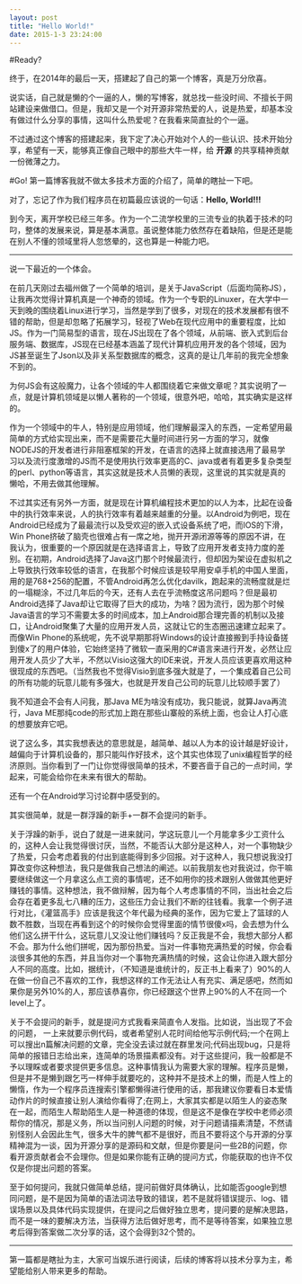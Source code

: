 ```yaml
---
layout: post
title: "Hello World!"
date: 2015-1-3 23:24:00
---
```


#Ready?

终于，在2014年的最后一天，搭建起了自己的第一个博客，真是万分欣喜。

说实话，自己就是懒的个一逼的人，懒的写博客，就总找一些没时间、不擅长于网站建设来做借口。但是，我却又是一个对开源非常热爱的人，说是热爱，却基本没有做过什么分享的事情，这叫什么热爱呢？在我看来简直扯的个一逼。

不过通过这个博客的搭建起来，我下定了决心开始对个人的一些认识、技术开始分享，希望有一天，能够真正像自己眼中的那些大牛一样，给 **开源** 的共享精神贡献一份微薄之力。


#Go!
第一篇博客我就不做太多技术方面的介绍了，简单的瞎扯一下吧。

对了，忘记了作为我们程序员在初篇最应该说的一句话：**Hello, World!!!**

到今天，离开学校已经三年多。作为一个二流学校里的三流专业的执着于技术的叼叼，整体的发展来说，算是基本满意。虽说整体能力依然存在着缺陷，但是还是能在别人不懂的领域里将人忽悠晕的，这也算是一种能力吧。

---

说一下最近的一个体会。

在前几天刚过去福州做了一个简单的培训，是关于JavaScript（后面均简称JS），让我再次觉得计算机真是一个神奇的领域。作为一个专职的Linuxer，在大学中一天到晚的围绕着Linux进行学习，当然是学到了很多，对现在的技术发展都有很不错的帮助，但是却忽略了拓展学习，轻视了Web在现代应用中的重要程度，比如JS。作为一门简易型的语言，现在JS出现在了各个领域，从前端、嵌入式到后台服务端、数据库，JS现在已经基本涵盖了现代计算机应用开发的各个领域，因为JS甚至诞生了Json以及非关系型数据库的概念，这真的是让几年前的我完全想象不到的。

为何JS会有这般魔力，让各个领域的牛人都围绕着它来做文章呢？其实说明了一点，就是计算机领域是以懒人著称的一个领域，很意外吧，哈哈，其实确实是这样的。

作为一个领域中的牛人，特别是应用领域，他们理解最深入的东西，一定希望用最简单的方式给实现出来，而不是需要花大量时间进行另一方面的学习，就像NODEJS的开发者进行非阻塞框架的开发，在语言的选择上就直接选用了最易学习以及流行度激增的JS而不是使用执行效率更高的C、java或者有着更多复杂类型的perl、python等语言，其实这就是技术人员懒的表现，这里说的其实就是真的懒哈，不用去做其他理解。

不过其实还有另外一方面，就是现在计算机编程技术更加的以人为本，比起在设备中的执行效率来说，人的执行效率有着越来越重的分量。以Android为例吧，现在Android已经成为了最最流行以及受欢迎的嵌入式设备系统了吧，而IOS的下滑，Win Phone挤破了脑壳也很难占有一席之地，抛开开源闭源等等的原因不讲，在我认为，很重要的一个原因就是在选择语言上，导致了应用开发者支持力度的差别。在初期，Android选择了Java这门那个时候最流行，但却因为架设在虚拟机之上导致执行效率较低的语言，在我那个时候应该是较早用安卓手机的中国人里面，用的是768+256的配置，不管Android再怎么优化davilk，跑起来的流畅度就是烂的一塌糊涂，不过几年后的今天，还有人去在乎流畅度这吊问题吗？但是最初Android选择了Java却让它取得了巨大的成功，为啥？因为流行，因为那个时候Java语言的学习不需要太多的时间成本，加上Android那合理完善的机制以及接口，让Android聚集了大量的应用开发人员，这就让它的生态圈迅速建立起来了。而像Win Phone的系统呢，先不说早期那将Windows的设计直接搬到手持设备搓到傻x了的用户体验，它始终坚持了微软一直采用的C#语言来进行开发，必然让应用开发人员少了大半，不然以Visio这强大的IDE来说，开发人员应该更喜欢用这种很现成的东西吧。（当然我也不觉得Visio到底多强大就是了，一个集成着自己公司的所有功能的玩意儿能有多强大，也就是开发自己公司的玩意儿比较顺手罢了）

我不知道会不会有人问我，那Java ME为啥没有成功，我只能说，就算Java再流行，Java ME那纯code的形式加上跑在那些山寨般的系统上面，也会让人打心底的想要放弃它吧。

说了这么多，其实我想表达的意思就是，越简单、越以人为本的设计越是好设计，越偏向于计算机设备的，那只能叫作好技术，这个其实也体现了unix编程哲学的经济原则。当你看到了一门让你觉得很简单的技术，不要吝啬于自己的一点时间，学起来，可能会给你在未来有很大的帮助。




还有一个在Android学习讨论群中感受到的。

其实很简单，就是一群浮躁的新手+一群不会提问的新手。

关于浮躁的新手，说白了就是一进来就问，学这玩意儿一个月能拿多少工资什么的，这种人会让我觉得很讨厌，当然，不能否认大部分是这种人，对一个事物缺少了热爱，只会考虑着我的付出到底能得到多少回报。对于这种人，我只想说我没打算改变你这种想法，我只是做我自己想法的阐述。以前我朋友也对我说过，你干嘛要继续做这一个月拿这么点工资的事情呢，还不如用你的技术跟别人做做其他更好赚钱的事情。这种想法，我不做辩解，因为每个人考虑事情的不同，当出社会之后会存在着更多乱七八糟的压力，这些压力会让我们不断的往钱看。我拿一个例子进行对比，《灌篮高手》应该是我这个年代最为经典的圣作，因为它爱上了篮球的人数不胜数，当现在再看到这个的时候你会觉得里面的情节很傻x吗，会去想为什么他们这么拼干什么，这玩意儿又没让他们赚钱吗？反正我是不会，我想大部分人都不会。那为什么他们拼呢，因为那份热爱。当对一件事物充满热爱的时候，你会看淡很多其他的东西，并且当你对一个事物充满热情的时候，这会让你进入跟大部分人不同的高度。比如，据统计，（不知道是谁统计的，反正书上看来了）90%的人在做一份自己不喜欢的工作，我想这样的工作无法让人有充实、满足感吧，然而如果你是另外10%的人，那应该恭喜你，你已经跟这个世界上90%的人不在同一个level上了。

关于不会提问的新手，就是提问方式我看来简直令人发指。比如说，当出现了不会的问题， 一上来就要示例代码，或者希望别人花时间给他写示例代码;一个在网上可以搜出n篇解决问题的文章，完全没去读过就在群里发问;代码出现bug，只是将简单的报错日志给出来，连简单的场景描素都没有。对于这些提问，我一般都是不予以理睬或者要求提供更多信息。这种事情我认为需要大家的理解。程序员是懒，但是并不是懒到跟乞丐一样伸手就要吃的，这种并不是技术上的懒，而是人性上的懒惰，作为一个程序员连搜索引擎都懒得进行使用的话，那我建议你要看日本爱情动作片的时候直接让别人演给你看得了;在网上，大家其实都是以陌生人的姿态聚在一起，而陌生人帮助陌生人是一种道德的体现，但是这不是像在学校中老师必须帮你的情况，那是义务，所以当问别人问题的时候，对于问题请描素清楚，不然请别怪别人会因此生气，很多大牛的脾气都不是很好，而且不要将这个与开源的分享精神混为一谈，因为开源分享的是源码和文献，但是你要是问一些2B的问题，你看开源贡献者会不会理你。但是如果你能有正确的提问方式，你能获取的也许不仅仅是你提出问题的答案。

至于如何提问，我就只做简单总结，提问前做好具体确认，比如能否google到想同问题，是不是因为简单的语法词法导致的错误，若不是就将错误提示、log、错误场景以及具体代码实现提供，在提问之后做好独立思考，提问要的是解决思路，而不是一味的要解决方法，当获得方法后做好思考，而不是等待答案，如果独立思考后得到答案做二次分享的话，这个会得到32个赞的。

---

第一篇都是瞎扯为主，大家可当娱乐进行阅读，后续的博客将以技术分享为主，希望能给别人带来更多的帮助。